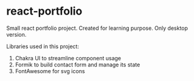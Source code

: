 # react-portfolio
Small react portfolio project. Created for learning purpose. 
Only desktop version.

Libraries used in this project: 
1) Chakra UI to streamline component usage
2) Formik to build contact form and manage its state
3) FontAwesome for svg icons

